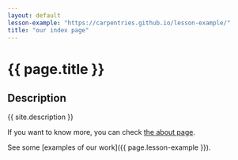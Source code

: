 ```yaml
---
layout: default
lesson-example: "https://carpentries.github.io/lesson-example/"
title: "our index page"
---
```


# {{ page.title }}

## Description
{{ site.description }}

If you want to know more, you can check [the about page](about.md).

See some [examples of our work]({{ page.lesson-example }}).
